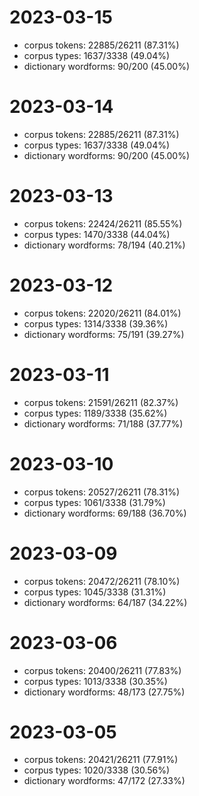 # 2023-03-15
* corpus tokens: 22885/26211 (87.31%)
* corpus types: 1637/3338 (49.04%)
* dictionary wordforms: 90/200 (45.00%)
# 2023-03-14
* corpus tokens: 22885/26211 (87.31%)
* corpus types: 1637/3338 (49.04%)
* dictionary wordforms: 90/200 (45.00%)
# 2023-03-13
* corpus tokens: 22424/26211 (85.55%)
* corpus types: 1470/3338 (44.04%)
* dictionary wordforms: 78/194 (40.21%)
# 2023-03-12
* corpus tokens: 22020/26211 (84.01%)
* corpus types: 1314/3338 (39.36%)
* dictionary wordforms: 75/191 (39.27%)
# 2023-03-11
* corpus tokens: 21591/26211 (82.37%)
* corpus types: 1189/3338 (35.62%)
* dictionary wordforms: 71/188 (37.77%)
# 2023-03-10
* corpus tokens: 20527/26211 (78.31%)
* corpus types: 1061/3338 (31.79%)
* dictionary wordforms: 69/188 (36.70%)
# 2023-03-09
* corpus tokens: 20472/26211 (78.10%)
* corpus types: 1045/3338 (31.31%)
* dictionary wordforms: 64/187 (34.22%)
# 2023-03-06
* corpus tokens: 20400/26211 (77.83%)
* corpus types: 1013/3338 (30.35%)
* dictionary wordforms: 48/173 (27.75%)
# 2023-03-05
* corpus tokens: 20421/26211 (77.91%)
* corpus types: 1020/3338 (30.56%)
* dictionary wordforms: 47/172 (27.33%)